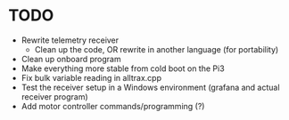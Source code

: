 # TODO
* Rewrite telemetry receiver
    * Clean up the code, OR rewrite in another language (for portability)
* Clean up onboard program
* Make everything more stable from cold boot on the Pi3
* Fix bulk variable reading in alltrax.cpp
* Test the receiver setup in a Windows environment (grafana and actual receiver program)
* Add motor controller commands/programming (?)
